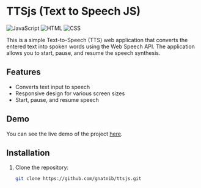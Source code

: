 # TTSjs (Text to Speech JS)

![JavaScript](https://img.shields.io/badge/JavaScript-ES6+-yellow.svg)
![HTML](https://img.shields.io/badge/HTML-5-orange.svg)
![CSS](https://img.shields.io/badge/CSS-3-blue.svg)

This is a simple Text-to-Speech (TTS) web application that converts the entered text into spoken words using the Web Speech API. The application allows you to start, pause, and resume the speech synthesis.

## Features

- Converts text input to speech
- Responsive design for various screen sizes
- Start, pause, and resume speech

## Demo

You can see the live demo of the project [here](https://ttsjs.vercel.app/).

## Installation

1. Clone the repository:
   ```bash
   git clone https://github.com/gnatnib/ttsjs.git
   ```

